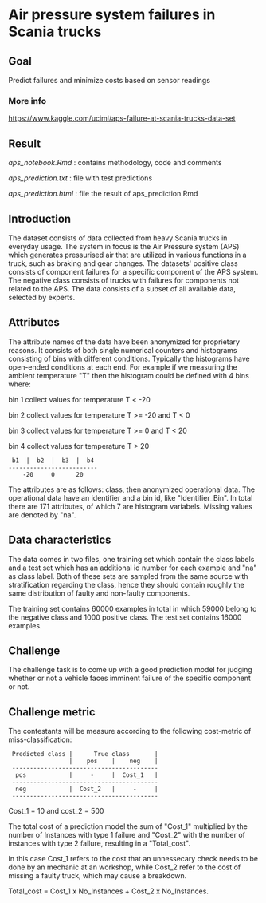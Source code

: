 # Air pressure system failures in Scania trucks

## Goal
Predict failures and minimize costs based on sensor readings

### More info 
https://www.kaggle.com/uciml/aps-failure-at-scania-trucks-data-set

## Result
 *aps_notebook.Rmd* : contains methodology, code and comments
 
 *aps_prediction.txt* : file with test predictions
 
 *aps_prediction.html* : file the result of aps_prediction.Rmd


## Introduction

The dataset consists of data collected from heavy Scania trucks in everyday usage. The system in focus is the Air Pressure system (APS) which generates pressurised air that are utilized in various functions in a truck, such as braking and gear changes. The datasets' positive class consists of component failures for a specific component of the APS system. The negative class consists of trucks with failures for components not related to the APS. The data consists of a subset of all available data, selected by experts.     

## Attributes

The attribute names of the data have been anonymized for proprietary reasons. It consists of both single numerical counters and histograms consisting of bins with different conditions. Typically the histograms have open-ended conditions at each end. For example if we measuring the ambient temperature "T" then the histogram could be defined with 4 bins where: 

   bin 1 collect values for temperature T < -20 
   
   bin 2 collect values for temperature T >= -20 and T < 0     
   
   bin 3 collect values for temperature T >= 0 and T < 20  
   
   bin 4 collect values for temperature T > 20 

     b1  |  b2  |  b3  |  b4     
    -------------------------
        -20     0      20

The attributes are as follows: class, then anonymized operational data. The operational data have an identifier and a bin id, like "Identifier_Bin". In total there are 171 attributes, of which 7 are histogram variabels. Missing values are denoted by "na".

## Data characteristics

The data comes in two files, one training set which contain the class labels and a test set which has an additional id number for each example and "na" as class label. Both of these sets are sampled from the same source with stratification regarding the class, hence they should contain roughly the same distribution of faulty and non-faulty components.  

The training set contains 60000 examples in total in which 59000 belong to the negative class and 1000 positive class. The test set contains 16000 examples.

## Challenge
 
The challenge task is to come up with a good prediction model for judging whether or not a vehicle faces imminent failure of the specific component or not.

## Challenge metric  

The contestants will be measure according to the following cost-metric of miss-classification:

     Predicted class |      True class       |
                     |    pos    |    neg    |
     -----------------------------------------
      pos            |     -     |  Cost_1   |
     -----------------------------------------
      neg            |  Cost_2   |     -     |
     -----------------------------------------

Cost_1 = 10 and cost_2 = 500

The total cost of a prediction model the sum of "Cost_1" 
multiplied by the number of Instances with type 1 failure 
and "Cost_2" with the number of instances with type 2 failure, 
resulting in a "Total_cost".

In this case Cost_1 refers to the cost that an unnessecary 
check needs to be done by an mechanic at an workshop, while 
Cost_2 refer to the cost of missing a faulty truck, 
which may cause a breakdown.

Total_cost = Cost_1 x No_Instances + Cost_2 x No_Instances.
